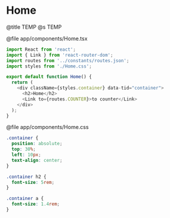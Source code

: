 # Home
@title TEMP
@s TEMP

@file app/components/Home.tsx
```js
import React from 'react';
import { Link } from 'react-router-dom';
import routes from '../constants/routes.json';
import styles from './Home.css';

export default function Home() {
  return (
    <div className={styles.container} data-tid="container">
      <h2>Home</h2>
      <Link to={routes.COUNTER}>to counter</Link>
    </div>
  );
}
```

@file app/components/Home.css
```css
.container {
  position: absolute;
  top: 30%;
  left: 10px;
  text-align: center;
}

.container h2 {
  font-size: 5rem;
}

.container a {
  font-size: 1.4rem;
}
```
